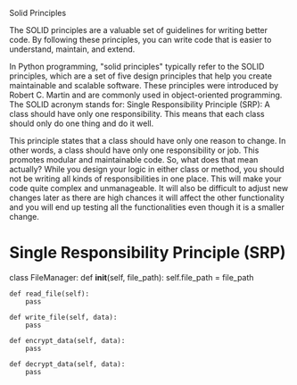 Solid Principles

The SOLID principles are a valuable set of guidelines for writing better code. By following these principles, you can write code that is easier to understand, maintain, and extend.

In Python programming, "solid principles" typically refer to the SOLID principles, which are a set of five design principles that help you create maintainable and scalable software. These principles were introduced by Robert C. Martin and are commonly used in object-oriented programming. The SOLID acronym stands for:
Single Responsibility Principle (SRP): A class should have only one responsibility. This means that each class should only do one thing and do it well.

This principle states that a class should have only one reason to change. In other words, a class should have only one responsibility or job. This promotes modular and maintainable code.
So, what does that mean actually? While you design your logic in either class or method, you should not be writing all kinds of responsibilities in one place. This will make your code quite complex and unmanageable. It will also be difficult to adjust new changes later as there are high chances it will affect the other functionality and you will end up testing all the functionalities even though it is a smaller change.

# Single Responsibility Principle (SRP)
class FileManager:
    def __init__(self, file_path):
        self.file_path = file_path

    def read_file(self):
        pass

    def write_file(self, data):
        pass

    def encrypt_data(self, data):
        pass

    def decrypt_data(self, data):
        pass

